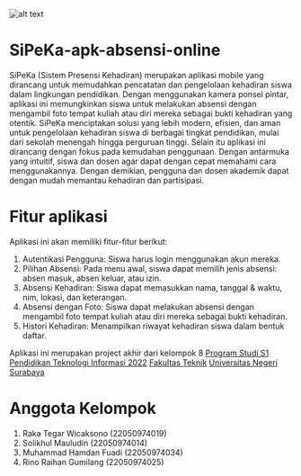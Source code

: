 ![alt text](https://github.com/aryawangi/SiPeKa-apk-absensi-online/blob/main/readme/Poster.png?raw=true)

# SiPeKa-apk-absensi-online
SiPeKa (Sistem Presensi Kehadiran) merupakan aplikasi mobile yang dirancang untuk memudahkan pencatatan dan pengelolaan kehadiran siswa dalam lingkungan pendidikan. 
Dengan menggunakan kamera ponsel pintar, aplikasi ini memungkinkan siswa untuk melakukan absensi dengan mengambil foto tempat kuliah atau diri mereka sebagai bukti kehadiran yang otentik. 
SiPeKa menciptakan solusi yang lebih modern, efisien, dan aman untuk pengelolaan kehadiran siswa di berbagai tingkat pendidikan, mulai dari sekolah menengah hingga perguruan tinggi. Selain itu aplikasi ini dirancang dengan fokus pada kemudahan penggunaan. Dengan antarmuka yang intuitif, siswa dan dosen agar dapat dengan cepat memahami cara menggunakannya. 
Dengan demikian, pengguna dan dosen akademik dapat dengan mudah memantau kehadiran dan partisipasi.

# Fitur aplikasi
Aplikasi ini akan memiliki fitur-fitur berikut:
1. Autentikasi Pengguna: Siswa harus login menggunakan akun mereka.
2. Pilihan Absensi: Pada menu awal, siswa dapat memilih jenis absensi: absen masuk, absen
keluar, atau izin.
3. Absensi Kehadiran: Siswa dapat memasukkan nama, tanggal & waktu, nim, lokasi, dan
keterangan.
4. Absensi dengan Foto: Siswa dapat melakukan absensi dengan mengambil foto tempat
kuliah atau diri mereka sebagai bukti kehadiran.
5. Histori Kehadiran: Menampilkan riwayat kehadiran siswa dalam bentuk daftar.

Aplikasi ini merupakan project akhir dari kelompok 8 [Program Studi S1 Pendidikan Teknologi Informasi 2022](https://pendidikan-ti.ft.unesa.ac.id) [Fakultas Teknik](https://ft.unesa.ac.id) [Universitas Negeri Surabaya](https://www.unesa.ac.id/)

# Anggota Kelompok
1. Raka Tegar Wicaksono (22050974019)
2. Solikhul Mauludin (22050974014)
3. Muhammad Hamdan Fuadi (22050974034)
4. Rino Raihan Gumilang (22050974025)

